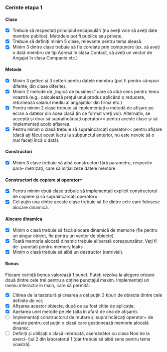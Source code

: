 ### Cerinte etapa 1
#### Clase
- [x] Trebuie să respectați principiul encapsulări (nu aveți voie să aveți date
membre publice). Metodele pot fi publice sau private.
- [x] Trebuie să definiți minim 5 clase, relevante pentru tema aleasă.
- [x] Minim 3 dintre clase trebuie să fie corelate prin compunere (ex. să aveți o
dată membru de tip Adresă în clasa Contact, să aveți un vector de Angajat
în clasa Companie etc.)

#### Metode
- [x] Minim 3 getteri și 3 setteri pentru datele membru (pot fi pentru câmpuri
diferite, din clase diferite).
- [x] Minim 2 metode de „logică de business” care să aibă sens pentru tema
voastră (e.g.: calculează prețul unui produs aplicând o reducere, returnează
salariul mediu al angajaților din firmă etc.)
- [x] Pentru minim 2 clase trebuie să implementați o metodă de afișare pe ecran
a datelor din acea clasă (în ce format vreți voi).
Alternativ, se acceptă și doar să supraîncărcați operator<< pentru aceste
clase și să implementați acolo afișarea.
- [x] Pentru minim o clasă trebuie să supraîncărcați operator<< pentru afișare
(dacă ați făcut acest lucru la subpunctul anterior, nu este nevoie să o mai
faceți încă o dată).

#### Constructori
- [x] Minim 3 clase trebuie să aibă constructori fără parametru, respectiv para-
metrizați, care să inițializeze datele membre.

#### Constructori de copiere si operator=
- [x] Pentru minim două clase trebuie să implementați explicit constructorul de
copiere și să supraîncărcați operator=.
- [x] Cel puțin una dintre aceste clase trebuie să fie dintre cele care folosesc
alocare dinamică.

#### Alocare dinamica
- [x] Minim o clasă trebuie să facă alocare dinamică de memorie (fie pentru un
singur obiect, fie pentru un vector de obiecte).
- [x] Toată memoria alocată dinamic trebuie eliberată corespunzător. Veți fi de-
punctați pentru memory leaks
- [x] Minim o clasă trebuie să aibă un destructor (netrivial).

#### Bonus
Fiecare cerință bonus valorează 1 punct. Puteți rezolva la alegere oricare două
dintre cele trei pentru a obține punctajul maxim.
Implementați un meniu interactiv în main, care să permită:
- [x] Citirea de la tastatură și crearea a cel puțin 3 tipuri de obiecte dintre
cele definite de voi;
- [x] Afișarea acestor obiecte, după ce au fost citite de aplicație;
- [x] Apelarea unei metode pe ele (alta în afară de cea de afișare).
- [ ] Implementați constructorul de mutare și supraîncărcați operator= de
mutare pentru cel puțin o clasă care gestionează memorie alocată dinamic.
- [ ] Definiți și utilizați o clasă imbricată, asemănător cu clasa Nod de la exerci-
țiul 2 din laboratorul 1 (dar trebuie să aibă sens pentru tema voastră).
